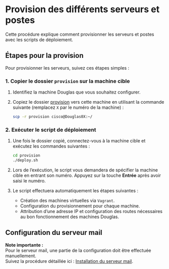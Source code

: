 # Provision des différents serveurs et postes

Cette procédure explique comment provisionner les serveurs et postes avec les scripts de déploiement.

## Étapes pour la provision

Pour provisionner les serveurs, suivez ces étapes simples :

### 1. Copier le dossier `provision` sur la machine cible

1. Identifiez la machine Douglas que vous souhaitez configurer.  
2. Copiez le dossier [provision](../bin/provision) vers cette machine en utilisant la commande suivante (remplacez `X` par le numéro de la machine) :  

   ```bash
   scp -r provision cisco@Douglas0X:~/
   ```

### 2. Exécuter le script de déploiement

1. Une fois le dossier copié, connectez-vous à la machine cible et exécutez les commandes suivantes :  

   ```bash
   cd provision
   ./deploy.sh
   ```

2. Lors de l’exécution, le script vous demandera de spécifier la machine cible en entrant son numéro. Appuyez sur la touche **Entrée** après avoir saisi le numéro.  

3. Le script effectuera automatiquement les étapes suivantes :  
   - Création des machines virtuelles via `Vagrant`.  
   - Configuration du provisionnement pour chaque machine.  
   - Attribution d’une adresse IP et configuration des routes nécessaires au bon fonctionnement des machines Douglas.  

## Configuration du serveur mail

**Note importante :**  
Pour le serveur mail, une partie de la configuration doit être effectuée manuellement.  
Suivez la procédure détaillée ici : [Installation du serveur mail](./mail/installation-serveur-mail.md).  
